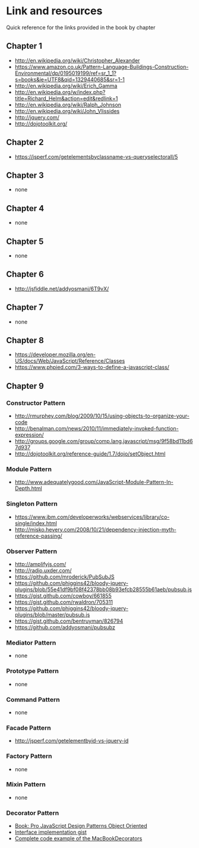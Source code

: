 # Link and resources

Quick reference for the links provided in the book by chapter

## Chapter 1

* http://en.wikipedia.org/wiki/Christopher_Alexander
* https://www.amazon.co.uk/Pattern-Language-Buildings-Construction-Environmental/dp/0195019199/ref=sr_1_1?s=books&ie=UTF8&qid=1329440685&sr=1-1
* http://en.wikipedia.org/wiki/Erich_Gamma
* http://en.wikipedia.org/w/index.php?title=Richard_Helm&action=edit&redlink=1
* http://en.wikipedia.org/wiki/Ralph_Johnson
* http://en.wikipedia.org/wiki/John_Vlissides
* http://jquery.com/
* http://dojotoolkit.org/

## Chapter 2

* https://jsperf.com/getelementsbyclassname-vs-queryselectorall/5

## Chapter 3

* none

## Chapter 4

* none

## Chapter 5

* none

## Chapter 6

* http://jsfiddle.net/addyosmani/6T9vX/

## Chapter 7

* none

## Chapter 8

* https://developer.mozilla.org/en-US/docs/Web/JavaScript/Reference/Classes
* https://www.phpied.com/3-ways-to-define-a-javascript-class/

## Chapter 9

### Constructor Pattern

* http://rmurphey.com/blog/2009/10/15/using-objects-to-organize-your-code
* http://benalman.com/news/2010/11/immediately-invoked-function-expression/
* http://groups.google.com/group/comp.lang.javascript/msg/9f58bd11bd67d937
* http://dojotoolkit.org/reference-guide/1.7/dojo/setObject.html

### Module Pattern
  
* http://www.adequatelygood.com/JavaScript-Module-Pattern-In-Depth.html

### Singleton Pattern

* https://www.ibm.com/developerworks/webservices/library/co-single/index.html
* http://misko.hevery.com/2008/10/21/dependency-injection-myth-reference-passing/

### Observer Pattern

* http://amplifyjs.com/
* http://radio.uxder.com/
* https://github.com/mroderick/PubSubJS
* https://github.com/phiggins42/bloody-jquery-plugins/blob/55e41df9bf08f42378bb08b93efcb28555b61aeb/pubsub.js
* https://gist.github.com/cowboy/661855
* https://gist.github.com/rwaldron/705311
* https://github.com/phiggins42/bloody-jquery-plugins/blob/master/pubsub.js
* https://gist.github.com/bentruyman/826794
* https://github.com/addyosmani/pubsubz

### Mediator Pattern

* none

### Prototype Pattern

* none

### Command Pattern

* none

### Facade Pattern

* http://jsperf.com/getelementbyid-vs-jquery-id

### Factory Pattern

* none

### Mixin Pattern

* none

### Decorator Pattern

* [Book: Pro JavaScript Design Patterns Object Oriented](https://www.amazon.com/Pro-JavaScript-Design-Patterns-Object-Oriented/dp/159059908X)
* [Interface implementation gist](https://gist.github.com/addyosmani/1057989)
* [Complete code example of the MacBookDecorators](http://jsbin.com/UMEJaXu/1/edit?html,js,output)
